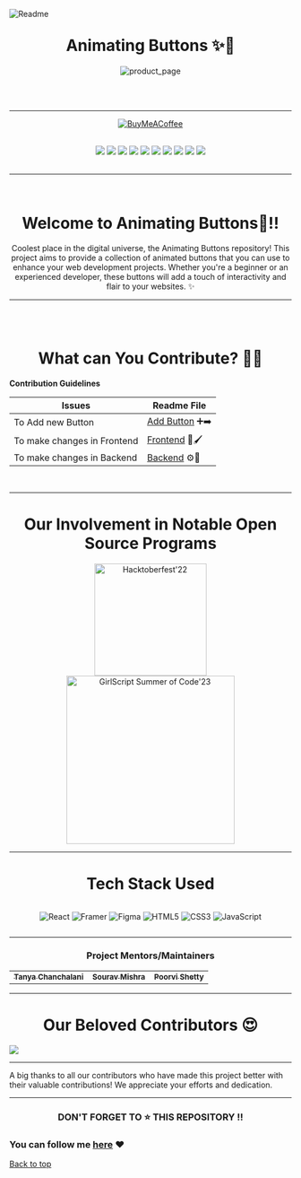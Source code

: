 <!-- ANIMATING BUTTONS x GSSOC23 -->

![Readme](https://github.com/Spyware007/Animating-Buttons/assets/89961974/213e31d6-222e-4552-a76c-4c417a066be1)

<br>

<!-- ANIMATING BUTTONS HEADING -->
<h1 style="margin-top:0px" align = "center"> Animating Buttons ✨🚀 </h1>

<!-- ANIMATING BUTTONS WEBSITE GLIMPSE -->
<div align="center">
  
![product_page](https://github.com/Spyware007/Animating-Buttons/assets/89961974/dc902bc6-cb04-47d5-adf9-5a4a0cbf5e9f)

</div>

<br> <br>

---

<div align="center">
<a href="https://www.buymeacoffee.com/omgawande">

![BuyMeACoffee](https://img.shields.io/badge/Buy%20Me%20a%20Coffee-ffdd00?style=for-the-badge&logo=buy-me-a-coffee&logoColor=black)
</a>

<br>
<img src="https://img.shields.io/github/contributors/spyware007/Animating-Buttons?style=for-the-badge" />
<img src="https://img.shields.io/github/last-commit/spyware007/Animating-Buttons?style=for-the-badge" />
<img src="https://img.shields.io/github/issues-pr-closed/spyware007/Animating-Buttons?style=for-the-badge" />
<img src="https://img.shields.io/github/issues-raw/spyware007/Animating-Buttons?style=for-the-badge" />
<img src="https://img.shields.io/github/stars/spyware007/Animating-Buttons?style=for-the-badge" />
<img src="https://img.shields.io/github/repo-size/spyware007/Animating-Buttons?style=for-the-badge" />
<img src="https://img.shields.io/github/issues-closed-raw/spyware007/Animating-Buttons?style=for-the-badge" />
<img src="https://img.shields.io/github/issues-pr-closed-raw/spyware007/Animating-Buttons?style=for-the-badge" />
<img src="https://img.shields.io/github/forks/spyware007/Animating-Buttons?style=for-the-badge" />
<img src="https://svgshare.com/i/tYz.svg" />

 </div> 
<br>

---

<br>

<div align = "center" >

# Welcome to Animating Buttons🎉!!

</div>

<div align="center">

Coolest place in the digital universe, the Animating Buttons repository! This project aims to provide a collection of animated buttons that you can use to enhance your web development projects. Whether you're a beginner or an experienced developer, these buttons will add a touch of interactivity and flair to your websites. ✨

</div>

---

<br><br>

<h1 align="center">
What can You Contribute? 👩‍💻 
</h1>

**Contribution Guidelines**

<div align="center">

| **Issues**                  | **Readme File**                                                                           |
| --------------------------- | ----------------------------------------------------------------------------------------- |
| To Add new Button           | [Add Button](https://github.com/Spyware007/Animating-Buttons/blob/main/ADDBUTTON.md) ➕➡️ |
| To make changes in Frontend | [Frontend](https://github.com/Spyware007/Animating-Buttons/blob/main/FRONTEND.md) 🎨🖌️    |
| To make changes in Backend  | [Backend](https://github.com/Spyware007/Animating-Buttons/blob/main/BACKEND.md) ⚙️🤔      |

</div>

<br>

---

<h1 align="center"> Our Involvement in Notable Open Source Programs </h1>

<div align="center">

<a href="https://hacktoberfest.digitalocean.com/" target="_blank" rel="noopener noreferrer">
  <img width="200" src="https://img.shields.io/badge/Hacktoberfest-2022-orange.svg" alt="Hacktoberfest'22">
</a>
<!-- <a href="https://hacktoberfest.digitalocean.com/" target="_blank" rel="noopener noreferrer">
  <img width="200" src="https://img.shields.io/badge/Hacktoberfest-2023-orange.svg" alt="Hacktoberfest'23">
</a> -->

<br>

<a href="https://gssoc.girlscript.tech/" target="_blank" rel="noopener noreferrer">
  <img width="300" src="https://img.shields.io/badge/GirlScript%20Summer%20of%20Code-2023-blueviolet.svg" alt="GirlScript Summer of Code'23">
</a>

</div>

---

<!-- ------------TECH STACK USED---------------------- -->
<h1 align ="center"> Tech Stack Used </h1>
<div  style="display:flex;gap:4px;flex-wrap:wrap;justify-content:center;align-items:center;">

![React](https://img.shields.io/badge/react-%2320232a.svg?style=for-the-badge&logo=react&logoColor=%2361DAFB)

![Framer](https://img.shields.io/badge/Framer-black?style=for-the-badge&logo=framer&logoColor=blue)

![Figma](https://img.shields.io/badge/figma-%23F24E1E.svg?style=for-the-badge&logo=figma&logoColor=white)

![HTML5](https://img.shields.io/badge/html5-%23E34F26.svg?style=for-the-badge&logo=html5&logoColor=white)

![CSS3](https://img.shields.io/badge/css3-%231572B6.svg?style=for-the-badge&logo=css3&logoColor=white)

![JavaScript](https://img.shields.io/badge/javascript-%23323330.svg?style=for-the-badge&logo=javascript&logoColor=%23F7DF1E)

</div>

---

<h3 align='center'> Project Mentors/Maintainers </h3>
<table align='center'>
<td><a href="https://www.linkedin.com/in/tanyachanchalani/"><sub><b> Tanya Chanchalani </b></sub></a></td>
<td align="center"><a href="https://www.linkedin.com/in/souravvmishra/"><sub align="bottom"><b>Sourav Mishra</b></sub></a></td>
<td align="center"><a href="https://www.linkedin.com/in/poorvi-shetty/"><sub align="bottom"><b>Poorvi Shetty</b></sub></a></td>

</table>

---

<h1 align="center"> Our Beloved Contributors 😍 </h1>

<a href="https://github.com/Spyware007/Animating-Buttons/graphs/contributors">
  <img align="center" src="https://contrib.rocks/image?max=100&repo=Spyware007/Animating-Buttons" />
</a>

<br>

---

A big thanks to all our contributors who have made this project better with their valuable contributions! We appreciate your efforts and dedication.

---

<h3 align="center"> DON'T FORGET TO ⭐ THIS REPOSITORY !!
</h3>

### You can follow me [here](https://github.com/Spyware007) ❤

<a href = "#top"> Back to top</a>

</div>

</div>
